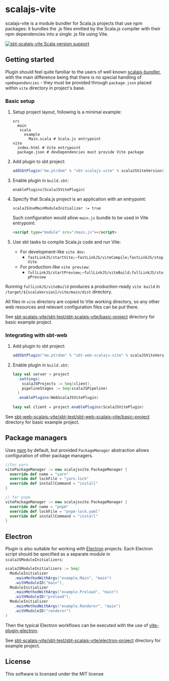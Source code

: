 # scalajs-vite

scalajs-vite is a module bundler for Scala.js projects that use npm packages: it bundles the .js files emitted by the 
Scala.js compiler with their npm dependencies into a single .js file using Vite.

[![sbt-scalajs-vite Scala version support](https://index.scala-lang.org/ptrdom/scalajs-vite/sbt-scalajs-vite/latest.svg)](https://index.scala-lang.org/ptrdom/scalajs-vite/sbt-scalajs-vite)

## Getting started

Plugin should feel quite familiar to the users of well known [scalajs-bundler](https://scalacenter.github.io/scalajs-bundler), 
with the main difference being that there is no special handling of `npmDependencies` - they must be provided through 
`package.json` placed within `vite` directory in project's base.

### Basic setup

1. Setup project layout, following is a minimal example:

   ```
   src
     main
      scala
        example
          Main.scala # Scala.js entrypoint
   vite
     index.html # Vite entrypoint
     package.json # devDependencies must provide Vite package
   ```

1. Add plugin to sbt project:

   ```scala
   addSbtPlugin("me.ptrdom" % "sbt-scalajs-vite" % scalaJSViteVersion)
   ```

1. Enable plugin in `build.sbt`:

   ```
   enablePlugins(ScalaJSVitePlugin)
   ```
   
1. Specify that Scala.js project is an application with an entrypoint:

   ```
   scalaJSUseMainModuleInitializer := true
   ```
   
   Such configuration would allow `main.js` bundle to be used in Vite entrypoint:

   ```html
   <script type="module" src="/main.js"></script>
   ```

1. Use sbt tasks to compile Scala.js code and run Vite:
   - For development-like `vite dev`:
     - `fastLinkJS/startVite;~fastLinkJS/viteCompile;fastLinkJS/stopVite`
   - For production-like `vite preview`:
     - `fullLinkJS/startPreview;~fullLinkJS/viteBuild;fullLinkJS/stopPreview`

Running `fullLinkJS/viteBuild` produces a production-ready `vite build` in `/target/${scalaVersion}/vite/main/dist` 
directory.

All files in `vite` directory are copied to Vite working directory, so any other web resources and relevant configuration
files can be put there.

See [sbt-scalajs-vite/sbt-test/sbt-scalajs-vite/basic-project](sbt-scalajs-vite/sbt-test/sbt-scalajs-vite/basic-project) directory for basic example project.

### Integrating with sbt-web

1. Add plugin to sbt project:

   ```scala
   addSbtPlugin("me.ptrdom" % "sbt-web-scalajs-vite" % scalaJSViteVersion)
   ```

1. Enable plugin in `build.sbt`:

   ```scala
   lazy val server = project
     .settings(
       scalaJSProjects := Seq(client),
       pipelineStages := Seq(scalaJSPipeline)
     )
     .enablePlugins(WebScalaJSVitePlugin)
    
   lazy val client = project.enablePlugins(ScalaJSVitePlugin)
   ```

See [sbt-web-scalajs-vite/sbt-test/sbt-web-scalajs-vite/basic-project](sbt-web-scalajs-vite/sbt-test/sbt-web-scalajs-vite/basic-project) directory for basic example project.

## Package managers


Uses [npm](https://www.npmjs.com/) by default, but provided `PackageManager` abstraction allows configuration of other
package managers.

```scala
//for yarn
vitePackageManager := new scalajsvite.PackageManager {
  override def name = "yarn"
  override def lockFile = "yarn.lock"
  override def installCommand = "install"
}

// for pnpm
vitePackageManager := new scalajsvite.PackageManager {
  override def name = "pnpm"
  override def lockFile = "pnpm-lock.yaml"
  override def installCommand = "install"
}
```

## Electron

Plugin is also suitable for working with [Electron](https://www.electronjs.org/) projects. Each Electron script should 
be specified as a separate module in `scalaJSModuleInitializers`:

```scala 
scalaJSModuleInitializers := Seq(
  ModuleInitializer
    .mainMethodWithArgs("example.Main", "main")
    .withModuleID("main"),
  ModuleInitializer
    .mainMethodWithArgs("example.Preload", "main")
    .withModuleID("preload"),
  ModuleInitializer
    .mainMethodWithArgs("example.Renderer", "main")
    .withModuleID("renderer")
)
```

Then the typical Electron workflows can be executed
with the use of [vite-plugin-electron](https://github.com/electron-vite/vite-plugin-electron).

See [sbt-scalajs-vite/sbt-test/sbt-scalajs-vite/electron-project](sbt-scalajs-vite/sbt-test/sbt-scalajs-vite/electron-project) directory for example project.

## License

This software is licensed under the MIT license
